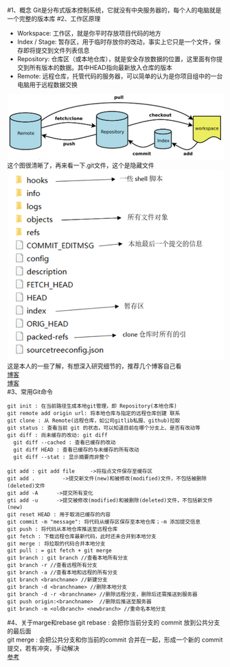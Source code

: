 #1、概念
Git是分布式版本控制系统，它就没有中央服务器的，每个人的电脑就是一个完整的版本库
#2、工作区原理
* Workspace: 工作区，就是你平时存放项目代码的地方
* Index / Stage: 暂存区，用于临时存放你的改动，事实上它只是一个文件，保存即将提交到文件列表信息
* Repository: 仓库区（或本地仓库），就是安全存放数据的位置，这里面有你提交到所有版本的数据。其中HEAD指向最新放入仓库的版本
* Remote: 远程仓库，托管代码的服务器，可以简单的认为是你项目组中的一台电脑用于远程数据交换

![B-Tree](./assets/Image.png)
这个图很清晰了，再来看一下.git文件，这个是隐藏文件
![B-Tree](./assets/file.png)  
这是本人的一些了解，有想深入研究细节的，推荐几个博客自己看  
[博客](https://blog.csdn.net/songyuequan/article/details/82933745)  
[博客](https://blog.csdn.net/songyuequan/article/details/85862415)  
#3、常用Git命令
```
git init : 在当前路径生成本地git管理，即 Repository(本地仓库)  
git remote add origin url: 将本地仓库与指定的远程仓库创建 联系  
git clone : 从 Remote(远程仓库，如公司gitlib私服、github)拉取  
git status : 查看当前 git 的状态，可以知道目前在哪个分支上、是否有改动等  
git diff : 尚未缓存的改动: git diff  
  git diff --cached : 查看已缓存的改动
  git diff HEAD : 查看已缓存的与未缓存的所有改动 
  git diff --stat : 显示摘要而非整个

git add : git add file     ->将指点文件保存至缓存区  
git add .         ->提交新文件(new)和被修改(modified)文件，不包括被删除(deleted)文件  
git add -A      ->提交所有变化  
gti add -u      ->提交被修改(modified)和被删除(deleted)文件，不包括新文件(new)  
git reset HEAD : 用于取消已缓存的内容  
git commit -m "message": 将代码从缓存区保存至本地仓库；-m 添加提交信息  
git push : 将代码从本地仓库推送至远程仓库  
git fetch : 下载远程仓库最新代码，此时还未合并到本地分支  
git merge : 将拉取的代码合并本地分支  
git pull : = git fetch + git merge  
git branch : git branch //查看本地所有分支  
git branch -r //查看远程所有分支  
git branch -a //查看本地和远程的所有分支  
git branch <branchname> //新建分支  
git branch -d <branchname> //删除本地分支  
git branch -d -r <branchname> //删除远程分支，删除后还需推送到服务器  
git push origin:<branchname>  //删除后推送至服务器  
git branch -m <oldbranch> <newbranch> //重命名本地分支
```
#4、关于marge和rebase
git rebase : 会把你当前分支的 commit 放到公共分支的最后面  
git merge : 会把公共分支和你当前的commit 合并在一起，形成一个新的 commit 提交，若有冲突，手动解决  
[参考](https://www.jianshu.com/p/4079284dd970  )
